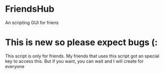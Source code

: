 # FriendsHub
An scripting GUI for friens
# This is new so please expect bugs (:
This script is only for friends. My friends that uses this script got an special key to access this. But if you want, you can wait and I will create for everyone 
